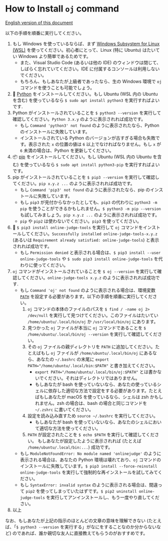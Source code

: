 # How to Install `oj` command

[English version of this document](./INSTALL.md)

以下の手順を順番に実行してください。

1.  もし Windows を使っているならば、まず [Windows Subsystem for Linux (WSL)](https://docs.microsoft.com/ja-jp/windows/wsl/about) を使ってください。初心者にとって、Linux (特に Ubuntu) はたいてい Windows より簡単であるためです。
    -   また、Visual Studio Code (あるいは他の IDE) のウィンドウは閉じて、しばらく忘れていてください。IDE に付属するコンソールは利用しないでください。
    -   もちろん、もしあなたが上級者であったなら、生の Windows 環境で `oj` コマンドを使うことも可能でしょう。
1.  :snake: [Python](https://www.python.org/) をインストールしてください。もし Ubuntu (WSL 内の Ubuntu を含む) を使っているなら `$ sudo apt install python3` を実行すればよいです.
1.  Python がインストールされていることを `$ python3 --version` を実行して確認してください。`Python 3.x.y` のように表示されれば成功です。
    -   もし `Command 'python3' not found` のように表示されたなら、Python のインストールに失敗しています。
    -   インストールされている Python のバージョンが古すぎる場合も失敗です。表示された `x` の位置の値は `6` 以上でなければなりません。もし `x` が `6` 未満の場合は、Python を更新してください。
1.  :package: [pip](https://pip.pypa.io/en/stable/) をインストールしてください。もし Ubuntu (WSL 内の Ubuntu を含む) を使っているなら `$ sudo apt install python3-pip` を実行すればよいです。
1.  pip がインストールされていることを `$ pip3 --version` を実行して確認してください。`pip x.y.z ...` のように表示されれば成功です。
    -   もし `Command 'pip3' not found` のように表示されたなら、pip のインストールに失敗しています。
    -   もし `pip3` が見付からなかったとしても、`pip3` の代わりに `python3 -m pip` を使うことができるかもしれません。`$ python3 -m pip --version` も試してみましょう。`pip x.y.z ...` のように表示されれば成功です。
    -   `pip` や `pip2` は使わないでください。`pip3` を使ってください。
1.  :dart: `$ pip3 install online-judge-tools` を実行して `oj` コマンドをインストールしてください。`Successfully installed online-judge-tools-x.y.z` (あるいは `Requirement already satisfied: online-judge-tools`) と表示されれば成功です。
    -   もし `Permission denied` と表示される場合は、`$ pip3 install --user online-judge-tools` や `$ sudo pip3 install online-judge-tools` を代わりに使ってください。
1.  `oj` コマンドがインストールされていることを `$ oj --version` を実行して確認してください。`online-judge-tools x.y.z` のように表示されれば成功です.
    -   もし `Command 'oj' not found` のように表示される場合は、環境変数 [`PATH`](https://en.wikipedia.org/wiki/PATH_%28variable%29) を設定する必要があります。以下の手順を順番に実行してください。
        1.  `oj` コマンドの本体のファイルのパスを `$ find / -name oj 2> /dev/null` を実行して見つけてください。このファイルはたいてい `/home/ubuntu/.local/bin/oj` か `/usr/local/bin/oj` にあります。
        1.  見つかった `oj` ファイルが本当に `oj` コマンドであることを `$ /home/ubuntu/.local/bin/oj --version` を実行して確認してください。
        1.  その `oj` ファイルの親ディレクトリを `PATH` に追加してください。たとえばもし `oj` ファイルが `/home/ubuntu/.local/bin/oj` にあるなら、あなたの `~/.bashrc` の末尾に `export PATH="/home/ubuntu/.local/bin:$PATH"` と書き加えてください。
            -   `export PATH="/home/ubuntu/.local/bin/oj:$PATH"` とは書かないでください。それはディレクトリではありません。
            -   もしあなたが bash を使っていないなら、あなたの使っているシェルに依存した適切な方法で設定をする必要があります。たとえばもしあなたが macOS を使っているなら、シェルは zsh かもしれません。zsh の場合は、bash の場合と同じコマンドを `~/.zshrc` に書いてください。
        1.  設定を読み込み直すため `source ~/.bashrc` を実行してください。
            -   もしあなたが bash を使っていないなら、あなたのシェルにおいて適切な方法を使ってください。
        1.  `PATH` が設定されたことを `$ echo $PATH` を実行して確認してください。 もしあなたが設定したように表示されれば (たとえば `/home/ubuntu/.local/bin:...`) 成功です。
    -   もし `ModuleNotFoundError: No module named 'onlinejudge'` のように表示される場合は、あなたの Python 環境は壊れており、`oj` コマンドのインストールに失敗しています。`$ pip3 install --force-reinstall online-judge-tools` を実行して強制的な再インストールを試してみてください。
    -   もし `SyntaxError: invalid syntax` のように表示される場合は、間違って `pip2` を使ってしまっていたはずです。`$ pip2 uninstall online-judge-tools` を実行してアンインストールし、もう一度やり直してください。
1.  以上

なお、もしあなたが上記の指示のほとんどの文章の意味を理解できない (たとえば、「`$ python3 --version` を実行する」がなにをすることなのか分からないなど) のであれば、誰か親切な友人に直接教えてもらうのがおすすめです。
